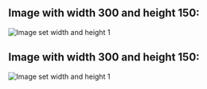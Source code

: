
## Image with width 300 and height 150:


![Image set width and height 1](img/image.jpg=0000300x1000)


## Image with width 300 and height 150:


![Image set width and height 1](img/image.jpg=300x150)



